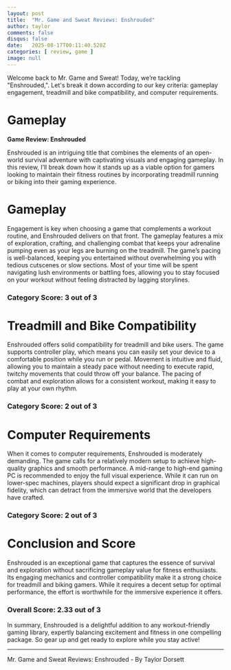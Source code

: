 ```yaml
---
layout: post
title:  "Mr. Game and Sweat Reviews: Enshrouded"
author: taylor
comments: false
disqus: false
date:   2025-08-17T00:11:40.528Z
categories: [ review, game ]
image: null
---
```


Welcome back to Mr. Game and Sweat! Today, we’re tackling "Enshrouded,". Let's break it down according to our key criteria: gameplay engagement, treadmill and bike compatibility, and computer requirements.

# Gameplay

**Game Review: Enshrouded**

Enshrouded is an intriguing title that combines the elements of an open-world survival adventure with captivating visuals and engaging gameplay. In this review, I’ll break down how it stands up as a viable option for gamers looking to maintain their fitness routines by incorporating treadmill running or biking into their gaming experience.

# Gameplay

Engagement is key when choosing a game that complements a workout routine, and Enshrouded delivers on that front. The gameplay features a mix of exploration, crafting, and challenging combat that keeps your adrenaline pumping even as your legs are burning on the treadmill. The game’s pacing is well-balanced, keeping you entertained without overwhelming you with tedious cutscenes or slow sections. Most of your time will be spent navigating lush environments or battling foes, allowing you to stay focused on your workout without feeling distracted by lagging storylines.

### Category Score: 3 out of 3

# Treadmill and Bike Compatibility

Enshrouded offers solid compatibility for treadmill and bike users. The game supports controller play, which means you can easily set your device to a comfortable position while you run or pedal. Movement is intuitive and fluid, allowing you to maintain a steady pace without needing to execute rapid, twitchy movements that could throw off your balance. The pacing of combat and exploration allows for a consistent workout, making it easy to play at your own rhythm.

### Category Score: 2 out of 3

# Computer Requirements

When it comes to computer requirements, Enshrouded is moderately demanding. The game calls for a relatively modern setup to achieve high-quality graphics and smooth performance. A mid-range to high-end gaming PC is recommended to enjoy the full visual experience. While it can run on lower-spec machines, players should expect a significant drop in graphical fidelity, which can detract from the immersive world that the developers have crafted.

### Category Score: 2 out of 3

# Conclusion and Score

Enshrouded is an exceptional game that captures the essence of survival and exploration without sacrificing gameplay value for fitness enthusiasts. Its engaging mechanics and controller compatibility make it a strong choice for treadmill and biking gamers. While it requires a decent setup for optimal performance, the effort is worthwhile for the immersive experience it offers.

### Overall Score: 2.33 out of 3 

In summary, Enshrouded is a delightful addition to any workout-friendly gaming library, expertly balancing excitement and fitness in one compelling package. So gear up and get ready to explore while you stay active!

---

Mr. Game and Sweat Reviews: Enshrouded - By Taylor Dorsett
